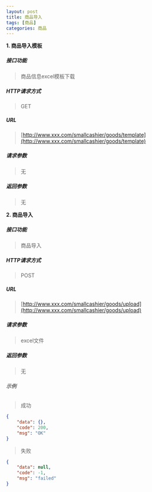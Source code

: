 ```yaml
---
layout: post
title: 商品导入
tags: [商品]
categories: 商品
---
```

**1\. 商品导入模板**
##### 接口功能
>  商品信息excel模板下载

##### HTTP请求方式
> GET

##### URL
> [http://www.xxx.com/smallcashier/goods/template](http://www.xxx.com/smallcashier/goods/template)

##### 请求参数
> 无

##### 返回参数
> 无

**2\. 商品导入**
##### 接口功能
> 商品导入

##### HTTP请求方式
> POST

##### URL
> [http://www.xxx.com/smallcashier/goods/upload](http://www.xxx.com/smallcashier/goods/upload)

##### 请求参数
> excel文件

##### 返回参数
> 无

###### 示例
> 成功
``` json
{
    "data": {},
    "code": 200,
    "msg": "OK"
}
```
> 失败
``` json
{
    "data": null,
    "code": -1,
    "msg": "failed"
}
```
